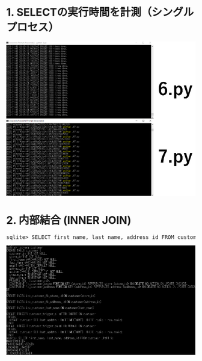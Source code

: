 # 1. SELECTの実行時間を計測（シングルプロセス）
<img src="7-6.png">

# 2. 内部結合 (INNER JOIN)
<pre>
sqlite> SELECT first_name, last_name, address_id FROM customer LIMIT 5;
</pre>

<img src="customer.png">


